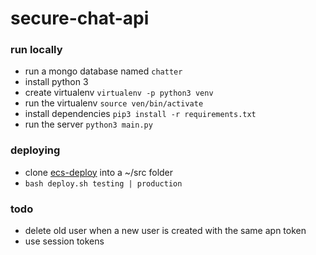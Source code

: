 # secure-chat-api

### run locally
* run a mongo database named `chatter`
* install python 3
* create virtualenv `virtualenv -p python3 venv`
* run the virtualenv `source ven/bin/activate`
* install dependencies `pip3 install -r requirements.txt`
* run the server `python3 main.py`

### deploying
* clone [ecs-deploy](https://github.com/silinternational/ecs-deploy) into a ~/src folder
* `bash deploy.sh testing | production`

### todo
* delete old user when a new user is created with the same apn token
* use session tokens
